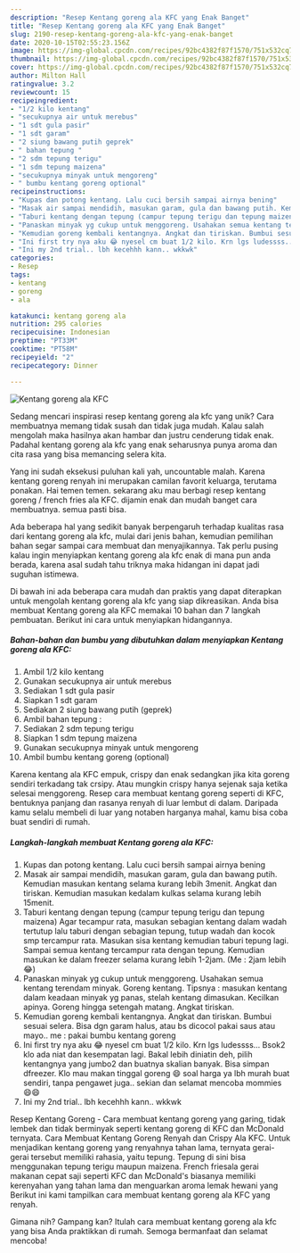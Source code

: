 ```yaml
---
description: "Resep Kentang goreng ala KFC yang Enak Banget"
title: "Resep Kentang goreng ala KFC yang Enak Banget"
slug: 2190-resep-kentang-goreng-ala-kfc-yang-enak-banget
date: 2020-10-15T02:55:23.156Z
image: https://img-global.cpcdn.com/recipes/92bc4382f87f1570/751x532cq70/kentang-goreng-ala-kfc-foto-resep-utama.jpg
thumbnail: https://img-global.cpcdn.com/recipes/92bc4382f87f1570/751x532cq70/kentang-goreng-ala-kfc-foto-resep-utama.jpg
cover: https://img-global.cpcdn.com/recipes/92bc4382f87f1570/751x532cq70/kentang-goreng-ala-kfc-foto-resep-utama.jpg
author: Milton Hall
ratingvalue: 3.2
reviewcount: 15
recipeingredient:
- "1/2 kilo kentang"
- "secukupnya air untuk merebus"
- "1 sdt gula pasir"
- "1 sdt garam"
- "2 siung bawang putih geprek"
- " bahan tepung "
- "2 sdm tepung terigu"
- "1 sdm tepung maizena"
- "secukupnya minyak untuk mengoreng"
- " bumbu kentang goreng optional"
recipeinstructions:
- "Kupas dan potong kentang. Lalu cuci bersih sampai airnya bening"
- "Masak air sampai mendidih, masukan garam, gula dan bawang putih. Kemudian masukan kentang selama kurang lebih 3menit. Angkat dan tiriskan. Kemudian masukan kedalam kulkas selama kurang lebih 15menit."
- "Taburi kentang dengan tepung (campur tepung terigu dan tepung maizena) Agar tecampur rata, masukan sebagian kentang dalam wadah tertutup lalu taburi dengan sebagian tepung, tutup wadah dan kocok smp tercampur rata. Masukan sisa kentang kemudian taburi tepung lagi. Sampai semua kentang tercampur rata dengan tepung. Kemudian masukan ke dalam freezer selama kurang lebih 1-2jam. (Me : 2jam lebih 😂)"
- "Panaskan minyak yg cukup untuk menggoreng. Usahakan semua kentang terendam minyak. Goreng kentang. Tipsnya : masukan kentang dalam keadaan minyak yg panas, stelah kentang dimasukan. Kecilkan apinya. Goreng hingga setengah matang. Angkat tiriskan."
- "Kemudian goreng kembali kentangnya. Angkat dan tiriskan. Bumbui sesuai selera. Bisa dgn garam halus, atau bs dicocol pakai saus atau mayo.. me : pakai bumbu kentang goreng"
- "Ini first try nya aku 😂 nyesel cm buat 1/2 kilo. Krn lgs ludessss... Bsok2 klo ada niat dan kesempatan lagi. Bakal lebih diniatin deh, pilih kentangnya yang jumbo2 dan buatnya skalian banyak. Bisa simpan dfreezer. Klo mau makan tinggal goreng 😄 soal harga ya lbh murah buat sendiri, tanpa pengawet juga.. sekian dan selamat mencoba mommies 😄😄"
- "Ini my 2nd trial.. lbh kecehhh kann.. wkkwk"
categories:
- Resep
tags:
- kentang
- goreng
- ala

katakunci: kentang goreng ala 
nutrition: 295 calories
recipecuisine: Indonesian
preptime: "PT33M"
cooktime: "PT58M"
recipeyield: "2"
recipecategory: Dinner

---
```



![Kentang goreng ala KFC](https://img-global.cpcdn.com/recipes/92bc4382f87f1570/751x532cq70/kentang-goreng-ala-kfc-foto-resep-utama.jpg)

Sedang mencari inspirasi resep kentang goreng ala kfc yang unik? Cara membuatnya memang tidak susah dan tidak juga mudah. Kalau salah mengolah maka hasilnya akan hambar dan justru cenderung tidak enak. Padahal kentang goreng ala kfc yang enak seharusnya punya aroma dan cita rasa yang bisa memancing selera kita.

Yang ini sudah eksekusi puluhan kali yah, uncountable malah. Karena kentang goreng renyah ini merupakan camilan favorit keluarga, terutama ponakan. Hai temen temen. sekarang aku mau berbagi resep kentang goreng / french fries ala KFC. dijamin enak dan mudah banget cara membuatnya. semua pasti bisa.

Ada beberapa hal yang sedikit banyak berpengaruh terhadap kualitas rasa dari kentang goreng ala kfc, mulai dari jenis bahan, kemudian pemilihan bahan segar sampai cara membuat dan menyajikannya. Tak perlu pusing kalau ingin menyiapkan kentang goreng ala kfc enak di mana pun anda berada, karena asal sudah tahu triknya maka hidangan ini dapat jadi suguhan istimewa.


Di bawah ini ada beberapa cara mudah dan praktis yang dapat diterapkan untuk mengolah kentang goreng ala kfc yang siap dikreasikan. Anda bisa membuat Kentang goreng ala KFC memakai 10 bahan dan 7 langkah pembuatan. Berikut ini cara untuk menyiapkan hidangannya.

<!--inarticleads1-->

##### Bahan-bahan dan bumbu yang dibutuhkan dalam menyiapkan Kentang goreng ala KFC:

1. Ambil 1/2 kilo kentang
1. Gunakan secukupnya air untuk merebus
1. Sediakan 1 sdt gula pasir
1. Siapkan 1 sdt garam
1. Sediakan 2 siung bawang putih (geprek)
1. Ambil  bahan tepung :
1. Sediakan 2 sdm tepung terigu
1. Siapkan 1 sdm tepung maizena
1. Gunakan secukupnya minyak untuk mengoreng
1. Ambil  bumbu kentang goreng (optional)


Karena kentang ala KFC empuk, crispy dan enak sedangkan jika kita goreng sendiri terkadang tak crsipy. Atau mungkin crispy hanya sejenak saja ketika selesai menggoreng. Resep cara membuat kentang goreng seperti di KFC, bentuknya panjang dan rasanya renyah di luar lembut di dalam. Daripada kamu selalu membeli di luar yang notaben harganya mahal, kamu bisa coba buat sendiri di rumah. 

<!--inarticleads2-->

##### Langkah-langkah membuat Kentang goreng ala KFC:

1. Kupas dan potong kentang. Lalu cuci bersih sampai airnya bening
1. Masak air sampai mendidih, masukan garam, gula dan bawang putih. Kemudian masukan kentang selama kurang lebih 3menit. Angkat dan tiriskan. Kemudian masukan kedalam kulkas selama kurang lebih 15menit.
1. Taburi kentang dengan tepung (campur tepung terigu dan tepung maizena) Agar tecampur rata, masukan sebagian kentang dalam wadah tertutup lalu taburi dengan sebagian tepung, tutup wadah dan kocok smp tercampur rata. Masukan sisa kentang kemudian taburi tepung lagi. Sampai semua kentang tercampur rata dengan tepung. Kemudian masukan ke dalam freezer selama kurang lebih 1-2jam. (Me : 2jam lebih 😂)
1. Panaskan minyak yg cukup untuk menggoreng. Usahakan semua kentang terendam minyak. Goreng kentang. Tipsnya : masukan kentang dalam keadaan minyak yg panas, stelah kentang dimasukan. Kecilkan apinya. Goreng hingga setengah matang. Angkat tiriskan.
1. Kemudian goreng kembali kentangnya. Angkat dan tiriskan. Bumbui sesuai selera. Bisa dgn garam halus, atau bs dicocol pakai saus atau mayo.. me : pakai bumbu kentang goreng
1. Ini first try nya aku 😂 nyesel cm buat 1/2 kilo. Krn lgs ludessss... Bsok2 klo ada niat dan kesempatan lagi. Bakal lebih diniatin deh, pilih kentangnya yang jumbo2 dan buatnya skalian banyak. Bisa simpan dfreezer. Klo mau makan tinggal goreng 😄 soal harga ya lbh murah buat sendiri, tanpa pengawet juga.. sekian dan selamat mencoba mommies 😄😄
1. Ini my 2nd trial.. lbh kecehhh kann.. wkkwk


Resep Kentang Goreng - Cara membuat kentang goreng yang garing, tidak lembek dan tidak berminyak seperti kentang goreng di KFC dan McDonald ternyata. Cara Membuat Kentang Goreng Renyah dan Crispy Ala KFC. Untuk menjadikan kentang goreng yang renyahnya tahan lama, ternyata gerai-gerai tersebut memiliki rahasia, yaitu tepung. Tepung di sini bisa menggunakan tepung terigu maupun maizena. French friesala gerai makanan cepat saji seperti KFC dan McDonald&#39;s biasanya memiliki kerenyahan yang tahan lama dan menguarkan aroma lemak hewani yang Berikut ini kami tampilkan cara membuat kentang goreng ala KFC yang renyah. 

Gimana nih? Gampang kan? Itulah cara membuat kentang goreng ala kfc yang bisa Anda praktikkan di rumah. Semoga bermanfaat dan selamat mencoba!
